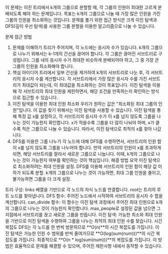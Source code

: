 이 문제는 이진 트리에서 k개의 그룹으로 분할할 때, 각 그룹의 인원이 최대한 고르게 분배되도록 해야 하는 문제입니다. 목표는 k개의 그룹으로 나눌 때 가장 많은 인원을 가진 그룹의 인원을 최소화하는 것입니다. 문제를 풀기 위한 접근 방식은 크게 이진 탐색과 DFS(깊이 우선 탐색)를 사용한 그룹 분할을 이용한 알고리즘으로 나눌 수 있습니다.

문제 접근 방법
1. 문제를 이해하기
트리가 주어지며, 각 노드에는 응시자 수가 있습니다.
k개의 그룹으로 나누기 위해서는 k-1개의 간선을 끊어야 합니다.
각 그룹은 끊어진 서브트리로 구성됩니다.
그룹 내의 응시자 수가 최대한 비슷하게 분배되어야 하고, 그 중 가장 큰 그룹의 인원을 최소화해야 합니다.
2. 핵심 아이디어
트리에서 일부 간선을 제거하여 k개의 서브트리로 나눈 후, 각 서브트리의 응시자 수를 계산합니다.
각 서브트리에서 가장 많은 응시자 수를 가진 서브트리가 최대값이 되는데, 이 최대값을 최소화하는 것이 목표입니다.
이진 탐색을 이용해 각 서브트리의 최대 인원을 제한하면서, 해당 조건을 만족하는지 확인하는 방식으로 접근할 수 있습니다.
3. 이진 탐색을 이용한 최대 인원 최소화
우리가 원하는 값은 "최소화된 최대 그룹의 인원"입니다. 이 값을 찾기 위해서는 이진 탐색을 사용할 수 있습니다.
이진 탐색을 통해 특정 값 x를 설정하고, 각 서브트리의 응시자 수가 이 x를 넘지 않도록 그룹을 나누는 것이 가능한지 확인합니다.
x가 작을수록 그룹을 더 많이 나눠야 하며, x가 클수록 적은 그룹으로 나눌 수 있습니다.
따라서, 이진 탐색으로 최적의 x를 찾아 나갑니다.
4. DFS를 이용한 그룹 나누기
각 노드에 대해 DFS를 수행하면서, 서브트리의 인원 합이 x를 넘지 않도록 그룹을 나누어야 합니다.
만약 서브트리의 인원이 x를 초과하게 되면, 해당 서브트리를 잘라서 새로운 그룹으로 나눕니다.
이때, k개의 그룹으로 나누는 것이 가능한지 여부를 확인하는 것이 핵심입니다.
해결 방법 요약
이진 탐색으로 최소화하려는 최대 인원을 설정.
DFS를 이용해 서브트리의 인원 합이 해당 값 이하가 되도록 분할.
k개의 그룹으로 나누는 것이 가능하면, 최대 그룹 인원을 줄이고, 불가능하면 그룹을 더 크게 설정.

트리 구성: links 배열을 기반으로 각 노드의 자식 노드를 연결합니다. root는 트리의 루트 노드를 찾아냅니다.
DFS 함수: 주어진 노드에서 시작하여 서브트리의 응시자 수 합을 계산합니다.
can_divide 함수: 이 함수는 이진 탐색 과정에서 주어진 최대 인원으로 k개의 그룹으로 나누는 것이 가능한지 확인합니다. max_people로 설정된 값을 넘으면 그 지점에서 서브트리를 끊고 새로운 그룹을 만듭니다.
이진 탐색: 가능한 최소와 최대 인원을 기반으로 이진 탐색을 수행하여 그룹을 나누는 최적의 최대 인원 수를 찾습니다.
시간 복잡도
DFS는 각 노드를 한 번씩 방문하므로 **O(n)**의 시간 복잡도를 가집니다.
이진 탐색은 가능한 인원 수 범위를 반씩 줄여가므로 **O(log(sum(num)))**의 시간 복잡도를 가집니다.
최종적으로 **O(n * log(sum(num)))**의 복잡도를 가집니다.
이 방법은 효율적으로 문제를 해결할 수 있으며, 주어진 제한사항 내에서 동작할 수 있습니다.